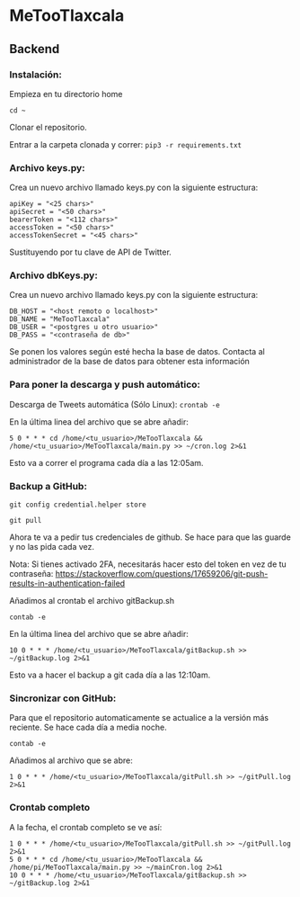 # MeTooTlaxcala

## Backend

### Instalación:

Empieza en tu directorio home 

```cd ~```

Clonar el repositorio.

Entrar a la carpeta clonada y correr: 
  ```pip3 -r requirements.txt```
  
### Archivo keys.py:

Crea un nuevo archivo llamado keys.py con la siguiente estructura:

```
apiKey = "<25 chars>"
apiSecret = "<50 chars>"
bearerToken = "<112 chars>"
accessToken = "<50 chars>"
accessTokenSecret = "<45 chars>"
```
Sustituyendo <X chars> por tu clave de API de Twitter.
  
### Archivo dbKeys.py:

Crea un nuevo archivo llamado keys.py con la siguiente estructura:

```
DB_HOST = "<host remoto o localhost>"
DB_NAME = "MeTooTlaxcala"
DB_USER = "<postgres u otro usuario>"
DB_PASS = "<contraseña de db>"
```
Se ponen los valores según esté hecha la base de datos. Contacta al administrador de la base de datos para obtener esta información

### Para poner la descarga y push automático:

Descarga de Tweets automática (Sólo Linux):
```crontab -e ```
    
En la última linea del archivo que se abre añadir:
    
```5 0 * * * cd /home/<tu_usuario>/MeTooTlaxcala && /home/<tu_usuario>/MeTooTlaxcala/main.py >> ~/cron.log 2>&1```
    
Esto va a correr el programa cada día a las 12:05am.


### Backup a GitHub:

```git config credential.helper store```

```git pull```

Ahora te va a pedir tus credenciales de github. Se hace para que las guarde y no las pida cada vez.
  
  Nota: Si tienes activado 2FA, necesitarás hacer esto del token en vez de tu contraseña: https://stackoverflow.com/questions/17659206/git-push-results-in-authentication-failed

Añadimos al crontab el archivo gitBackup.sh

```contab -e ```

En la última linea del archivo que se abre añadir:

```10 0 * * * /home/<tu_usuario>/MeTooTlaxcala/gitBackup.sh >> ~/gitBackup.log 2>&1```

Esto va a hacer el backup a git cada día a las 12:10am.
  
  
### Sincronizar con GitHub:  
Para que el repositorio automaticamente se actualice a la versión más reciente.
Se hace cada día a media noche.
  
  ```contab -e ```
  
  Añadimos al archivo que se abre:
  
  ```1 0 * * * /home/<tu_usuario>/MeTooTlaxcala/gitPull.sh >> ~/gitPull.log 2>&1```
  
  ### Crontab completo
A la fecha, el crontab completo se ve así:
  ```
  1 0 * * * /home/<tu_usuario>/MeTooTlaxcala/gitPull.sh >> ~/gitPull.log 2>&1
  5 0 * * * cd /home/<tu_usuario>/MeTooTlaxcala && /home/pi/MeTooTlaxcala/main.py >> ~/mainCron.log 2>&1
  10 0 * * * /home/<tu_usuario>/MeTooTlaxcala/gitBackup.sh >> ~/gitBackup.log 2>&1
